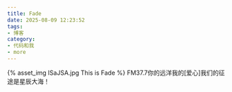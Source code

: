 ```yaml
---
title: Fade
date: 2025-08-09 12:23:52
tags:
- 博客
category:
- 代码和我
- more
---
```

{% asset_img ISaJSA.jpg This is Fade %}
FM37.7你的远洋我的[爱心]我们的征途是星辰大海！